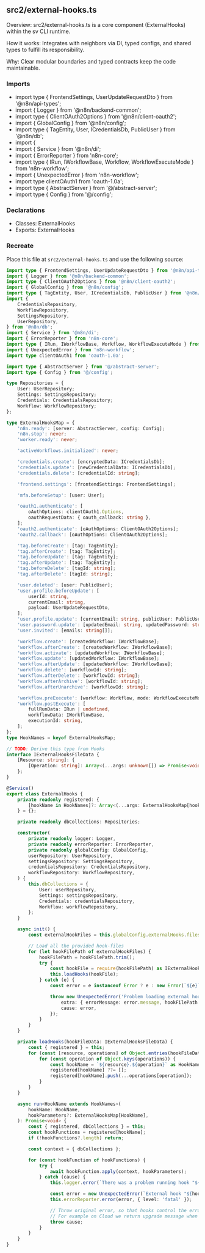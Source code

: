 ## src2/external-hooks.ts

Overview: src2/external-hooks.ts is a core component (ExternalHooks) within the sv CLI runtime.

How it works: Integrates with neighbors via DI, typed configs, and shared types to fulfill its responsibility.

Why: Clear modular boundaries and typed contracts keep the code maintainable.

### Imports

- import type { FrontendSettings, UserUpdateRequestDto } from '@n8n/api-types';
- import { Logger } from '@n8n/backend-common';
- import type { ClientOAuth2Options } from '@n8n/client-oauth2';
- import { GlobalConfig } from '@n8n/config';
- import type { TagEntity, User, ICredentialsDb, PublicUser } from '@n8n/db';
- import {
- import { Service } from '@n8n/di';
- import { ErrorReporter } from 'n8n-core';
- import type { IRun, IWorkflowBase, Workflow, WorkflowExecuteMode } from 'n8n-workflow';
- import { UnexpectedError } from 'n8n-workflow';
- import type clientOAuth1 from 'oauth-1.0a';
- import type { AbstractServer } from '@/abstract-server';
- import type { Config } from '@/config';

### Declarations

- Classes: ExternalHooks
- Exports: ExternalHooks

### Recreate

Place this file at `src2/external-hooks.ts` and use the following source:

```ts
import type { FrontendSettings, UserUpdateRequestDto } from '@n8n/api-types';
import { Logger } from '@n8n/backend-common';
import type { ClientOAuth2Options } from '@n8n/client-oauth2';
import { GlobalConfig } from '@n8n/config';
import type { TagEntity, User, ICredentialsDb, PublicUser } from '@n8n/db';
import {
	CredentialsRepository,
	WorkflowRepository,
	SettingsRepository,
	UserRepository,
} from '@n8n/db';
import { Service } from '@n8n/di';
import { ErrorReporter } from 'n8n-core';
import type { IRun, IWorkflowBase, Workflow, WorkflowExecuteMode } from 'n8n-workflow';
import { UnexpectedError } from 'n8n-workflow';
import type clientOAuth1 from 'oauth-1.0a';

import type { AbstractServer } from '@/abstract-server';
import type { Config } from '@/config';

type Repositories = {
	User: UserRepository;
	Settings: SettingsRepository;
	Credentials: CredentialsRepository;
	Workflow: WorkflowRepository;
};

type ExternalHooksMap = {
	'n8n.ready': [server: AbstractServer, config: Config];
	'n8n.stop': never;
	'worker.ready': never;

	'activeWorkflows.initialized': never;

	'credentials.create': [encryptedData: ICredentialsDb];
	'credentials.update': [newCredentialData: ICredentialsDb];
	'credentials.delete': [credentialId: string];

	'frontend.settings': [frontendSettings: FrontendSettings];

	'mfa.beforeSetup': [user: User];

	'oauth1.authenticate': [
		oAuthOptions: clientOAuth1.Options,
		oauthRequestData: { oauth_callback: string },
	];
	'oauth2.authenticate': [oAuthOptions: ClientOAuth2Options];
	'oauth2.callback': [oAuthOptions: ClientOAuth2Options];

	'tag.beforeCreate': [tag: TagEntity];
	'tag.afterCreate': [tag: TagEntity];
	'tag.beforeUpdate': [tag: TagEntity];
	'tag.afterUpdate': [tag: TagEntity];
	'tag.beforeDelete': [tagId: string];
	'tag.afterDelete': [tagId: string];

	'user.deleted': [user: PublicUser];
	'user.profile.beforeUpdate': [
		userId: string,
		currentEmail: string,
		payload: UserUpdateRequestDto,
	];
	'user.profile.update': [currentEmail: string, publicUser: PublicUser];
	'user.password.update': [updatedEmail: string, updatedPassword: string | null];
	'user.invited': [emails: string[]];

	'workflow.create': [createdWorkflow: IWorkflowBase];
	'workflow.afterCreate': [createdWorkflow: IWorkflowBase];
	'workflow.activate': [updatedWorkflow: IWorkflowBase];
	'workflow.update': [updatedWorkflow: IWorkflowBase];
	'workflow.afterUpdate': [updatedWorkflow: IWorkflowBase];
	'workflow.delete': [workflowId: string];
	'workflow.afterDelete': [workflowId: string];
	'workflow.afterArchive': [workflowId: string];
	'workflow.afterUnarchive': [workflowId: string];

	'workflow.preExecute': [workflow: Workflow, mode: WorkflowExecuteMode];
	'workflow.postExecute': [
		fullRunData: IRun | undefined,
		workflowData: IWorkflowBase,
		executionId: string,
	];
};
type HookNames = keyof ExternalHooksMap;

// TODO: Derive this type from Hooks
interface IExternalHooksFileData {
	[Resource: string]: {
		[Operation: string]: Array<(...args: unknown[]) => Promise<void>>;
	};
}

@Service()
export class ExternalHooks {
	private readonly registered: {
		[hookName in HookNames]?: Array<(...args: ExternalHooksMap[hookName]) => Promise<void>>;
	} = {};

	private readonly dbCollections: Repositories;

	constructor(
		private readonly logger: Logger,
		private readonly errorReporter: ErrorReporter,
		private readonly globalConfig: GlobalConfig,
		userRepository: UserRepository,
		settingsRepository: SettingsRepository,
		credentialsRepository: CredentialsRepository,
		workflowRepository: WorkflowRepository,
	) {
		this.dbCollections = {
			User: userRepository,
			Settings: settingsRepository,
			Credentials: credentialsRepository,
			Workflow: workflowRepository,
		};
	}

	async init() {
		const externalHookFiles = this.globalConfig.externalHooks.files;

		// Load all the provided hook-files
		for (let hookFilePath of externalHookFiles) {
			hookFilePath = hookFilePath.trim();
			try {
				const hookFile = require(hookFilePath) as IExternalHooksFileData;
				this.loadHooks(hookFile);
			} catch (e) {
				const error = e instanceof Error ? e : new Error(`${e}`);

				throw new UnexpectedError('Problem loading external hook file', {
					extra: { errorMessage: error.message, hookFilePath },
					cause: error,
				});
			}
		}
	}

	private loadHooks(hookFileData: IExternalHooksFileData) {
		const { registered } = this;
		for (const [resource, operations] of Object.entries(hookFileData)) {
			for (const operation of Object.keys(operations)) {
				const hookName = `${resource}.${operation}` as HookNames;
				registered[hookName] ??= [];
				registered[hookName].push(...operations[operation]);
			}
		}
	}

	async run<HookName extends HookNames>(
		hookName: HookName,
		hookParameters?: ExternalHooksMap[HookName],
	): Promise<void> {
		const { registered, dbCollections } = this;
		const hookFunctions = registered[hookName];
		if (!hookFunctions?.length) return;

		const context = { dbCollections };

		for (const hookFunction of hookFunctions) {
			try {
				await hookFunction.apply(context, hookParameters);
			} catch (cause) {
				this.logger.error(`There was a problem running hook "${hookName}"`);

				const error = new UnexpectedError(`External hook "${hookName}" failed`, { cause });
				this.errorReporter.error(error, { level: 'fatal' });

				// Throw original error, so that hooks control the error returned to use
				// For example on Cloud we return upgrade message when user reaches max executions or activations
				throw cause;
			}
		}
	}
}

```

